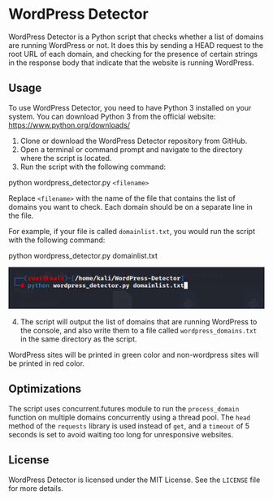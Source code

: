 # WordPress Detector

WordPress Detector is a Python script that checks whether a list of domains are running WordPress or not. It does this by sending a HEAD request to the root URL of each domain, and checking for the presence of certain strings in the response body that indicate that the website is running WordPress.

## Usage

To use WordPress Detector, you need to have Python 3 installed on your system. You can download Python 3 from the official website: https://www.python.org/downloads/

1. Clone or download the WordPress Detector repository from GitHub.
2. Open a terminal or command prompt and navigate to the directory where the script is located.
3. Run the script with the following command:

python wordpress_detector.py `<filename>`

Replace `<filename>` with the name of the file that contains the list of domains you want to check. Each domain should be on a separate line in the file.

For example, if your file is called `domainlist.txt`, you would run the script with the following command:

python wordpress_detector.py domainlist.txt

![Image description](https://github.com/niraj1mahajan/WordPress-Detector/blob/main/domainlist.png?raw=true)

4. The script will output the list of domains that are running WordPress to the console, and also write them to a file called `wordpress_domains.txt` in the same directory as the script.

WordPress sites will be printed in green color and non-wordpress sites will be printed in red color.

## Optimizations

The script uses concurrent.futures module to run the `process_domain` function on multiple domains concurrently using a thread pool. The `head` method of the `requests` library is used instead of `get`, and a `timeout` of 5 seconds is set to avoid waiting too long for unresponsive websites.

## License

WordPress Detector is licensed under the MIT License. See the `LICENSE` file for more details.
